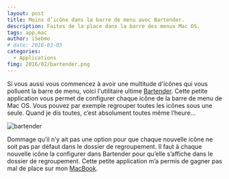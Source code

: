 ```yaml
---
layout: post
title: Moins d’icône dans la barre de menu avec Bartender.
description: Faites de la place dans la barre des menus Mac OS.
tags: app,mac
author: iSebmo
# date: 2016-03-05
categories:
  - Applications
fimg: 2016/02/bartender.png
---
```


Si vous aussi vous commencez à avoir une multitude d'icônes qui vous polluent la barre de menu, voici l'utilitaire ultime [Bartender](https://www.macbartender.com). 
Cette petite application vous permet de configurer chaque icône de la barre de menu de Mac OS. Vous pouvez par exemple regrouper toutes les icônes sous une seule. Quand je dis toutes, c’est absolument toutes même l’heure…

![bartender](/images/2016/02/bartender2.png)

Dommage qu’il n’y ait pas une option pour que chaque nouvelle icône ne soit pas par défaut dans le dossier de regroupement. Il faut à chaque nouvelle icône la configurer dans Bartender pour qu’elle s’affiche dans le dossier de regroupement. Cette petite application m’a permis de gagner pas mal de place sur mon [MacBook](http://tfada.fr/MacBook.html).
